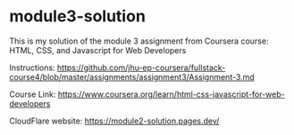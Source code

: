 # module3-solution
This is my solution of the module 3 assignment from Coursera course: HTML, CSS, and Javascript for Web Developers

Instructions: https://github.com/jhu-ep-coursera/fullstack-course4/blob/master/assignments/assignment3/Assignment-3.md

Course Link: https://www.coursera.org/learn/html-css-javascript-for-web-developers

CloudFlare website: https://module2-solution.pages.dev/
